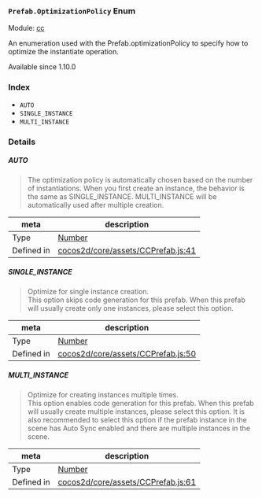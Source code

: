 ### `Prefab.OptimizationPolicy` Enum



Module: [cc](../modules/cc.md)


An enumeration used with the Prefab.optimizationPolicy
to specify how to optimize the instantiate operation.

Available since 1.10.0

### Index
  - `AUTO`
  - `SINGLE_INSTANCE`
  - `MULTI_INSTANCE`

### Details


##### AUTO

> The optimization policy is automatically chosen based on the number of instantiations.
When you first create an instance, the behavior is the same as SINGLE_INSTANCE. MULTI_INSTANCE will be automatically used after multiple creation.

| meta | description |
|------|-------------|
| Type | <a href="https://developer.mozilla.org/en/JavaScript/Reference/Global_Objects/Number" class="crosslink external" target="_blank">Number</a> |
| Defined in | [cocos2d/core/assets/CCPrefab.js:41](https://github.com/cocos-creator/engine/blob/4f734a806d1fd7c4073fb064fddc961384fe67af/cocos2d/core/assets/CCPrefab.js#L41) |



##### SINGLE_INSTANCE

> Optimize for single instance creation.<br>
This option skips code generation for this prefab.
When this prefab will usually create only one instances, please select this option.

| meta | description |
|------|-------------|
| Type | <a href="https://developer.mozilla.org/en/JavaScript/Reference/Global_Objects/Number" class="crosslink external" target="_blank">Number</a> |
| Defined in | [cocos2d/core/assets/CCPrefab.js:50](https://github.com/cocos-creator/engine/blob/4f734a806d1fd7c4073fb064fddc961384fe67af/cocos2d/core/assets/CCPrefab.js#L50) |



##### MULTI_INSTANCE

> Optimize for creating instances multiple times.<br>
This option enables code generation for this prefab.
When this prefab will usually create multiple instances, please select this option.
It is also recommended to select this option if the prefab instance in the scene has Auto Sync enabled and there are multiple instances in the scene.

| meta | description |
|------|-------------|
| Type | <a href="https://developer.mozilla.org/en/JavaScript/Reference/Global_Objects/Number" class="crosslink external" target="_blank">Number</a> |
| Defined in | [cocos2d/core/assets/CCPrefab.js:61](https://github.com/cocos-creator/engine/blob/4f734a806d1fd7c4073fb064fddc961384fe67af/cocos2d/core/assets/CCPrefab.js#L61) |


